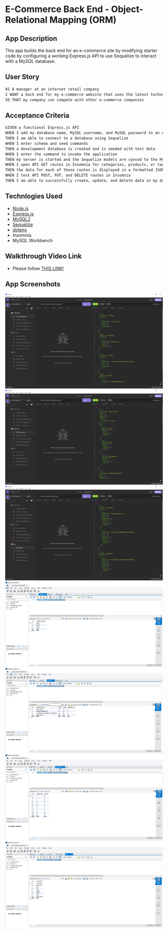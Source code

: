# E-Commerce Back End - Object-Relational Mapping (ORM)

## App Description

This app builds the back end for an e-commerce site by modifying starter code by configuring a working Express.js API to use Sequelize to interact with a MySQL database.

## User Story

```md
AS A manager at an internet retail company
I WANT a back end for my e-commerce website that uses the latest technologies
SO THAT my company can compete with other e-commerce companies
```

## Acceptance Criteria

```md
GIVEN a functional Express.js API
WHEN I add my database name, MySQL username, and MySQL password to an environment variable file
THEN I am able to connect to a database using Sequelize
WHEN I enter schema and seed commands
THEN a development database is created and is seeded with test data
WHEN I enter the command to invoke the application
THEN my server is started and the Sequelize models are synced to the MySQL database
WHEN I open API GET routes in Insomnia for categories, products, or tags
THEN the data for each of these routes is displayed in a formatted JSON
WHEN I test API POST, PUT, and DELETE routes in Insomnia
THEN I am able to successfully create, update, and delete data in my database
```

## Technlogies Used

- [Node.js](https://nodejs.org/en/)
- [Express.js](https://expressjs.com/)
- [MySQL2](https://www.npmjs.com/package/mysql2)
- [Sequelize](https://www.npmjs.com/package/sequelize) 
- [dotenv](https://www.npmjs.com/package/dotenv) 
- Insomnia
- MySQL Workbench 

## Walkthrough Video Link

- Please follow [THIS LINK!](https://www.loom.com/share/5c955486e97d4a44b53360fca0b7db7e)

## App Screenshots

![Capture1](./assets/public/images/Capture1.PNG)
![Capture2](./assets/public/images/Capture2.PNG)
![Capture3](./assets/public/images/Capture3.PNG)
![Capture4](./assets/public/images/Capture4.PNG)
![Capture5](./assets/public/images/Capture5.PNG)
![Capture6](./assets/public/images/Capture6.PNG)
![Capture7](./assets/public/images/Capture7.PNG)